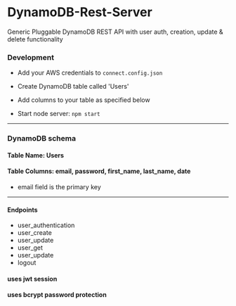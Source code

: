 # DynamoDB-Rest-Server 
Generic Pluggable DynamoDB REST API with user auth, creation, update & delete functionality

### Development

- Add your AWS credentials to `connect.config.json`
 
- Create DynamoDB table called 'Users'
 
- Add columns to your table as specified below

- Start node server: `npm start`


___

### DynamoDB schema

#### Table Name: Users

#### Table Columns: email, password, first_name, last_name, date
   - email field is the primary key

___

#### Endpoints

- user_authentication
- user_create
- user_update 
- user_get
- user_update
- logout

#### uses jwt session
#### uses bcrypt password protection








